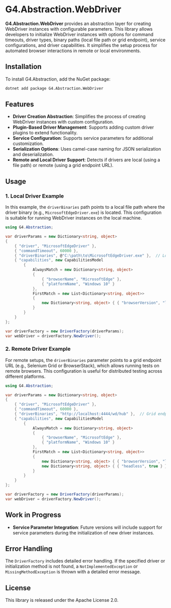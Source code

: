 # G4.Abstraction.WebDriver

**G4.Abstraction.WebDriver** provides an abstraction layer for creating WebDriver instances with configurable parameters. This library allows developers to initialize WebDriver instances with options for command timeouts, driver types, binary paths (local file path or grid endpoint), service configurations, and driver capabilities. It simplifies the setup process for automated browser interactions in remote or local environments.

## Installation

To install G4.Abstraction, add the NuGet package:

```bash
dotnet add package G4.Abstraction.WebDriver
```

## Features

- **Driver Creation Abstraction**: Simplifies the process of creating WebDriver instances with custom configuration.
- **Plugin-Based Driver Management**: Supports adding custom driver plugins to extend functionality.
- **Service Configuration**: Supports service parameters for additional customization.
- **Serialization Options**: Uses camel-case naming for JSON serialization and deserialization.
- **Remote and Local Driver Support**: Detects if drivers are local (using a file path) or remote (using a grid endpoint URL).

## Usage

### 1. Local Driver Example

In this example, the `driverBinaries` path points to a local file path where the driver binary (e.g., `MicrosoftEdgeDriver.exe`) is located. This configuration is suitable for running WebDriver instances on the local machine.

```csharp
using G4.Abstraction;

var driverParams = new Dictionary<string, object>
{
    { "driver", "MicrosoftEdgeDriver" },
    { "commandTimeout", 60000 },
    { "driverBinaries", @"C:\path\to\MicrosoftEdgeDriver.exe" },  // Local file path
    { "capabilities", new CapabilitiesModel
        {
            AlwaysMatch = new Dictionary<string, object>
            {
                { "browserName", "MicrosoftEdge" },
                { "platformName", "Windows 10" }
            },
            FirstMatch = new List<Dictionary<string, object>>
            {
                new Dictionary<string, object> { { "browserVersion", "latest" } }
            }
        }
    }
};

var driverFactory = new DriverFactory(driverParams);
var webDriver = driverFactory.NewDriver();
```

### 2. Remote Driver Example

For remote setups, the `driverBinaries` parameter points to a grid endpoint URL (e.g., Selenium Grid or BrowserStack), which allows running tests on remote browsers. This configuration is useful for distributed testing across different platforms.

```csharp
using G4.Abstraction;

var driverParams = new Dictionary<string, object>
{
    { "driver", "MicrosoftEdgeDriver" },
    { "commandTimeout", 60000 },
    { "driverBinaries", "http://localhost:4444/wd/hub" },  // Grid endpoint URL
    { "capabilities", new CapabilitiesModel
        {
            AlwaysMatch = new Dictionary<string, object>
            {
                { "browserName", "MicrosoftEdge" },
                { "platformName", "Windows 10" }
            },
            FirstMatch = new List<Dictionary<string, object>>
            {
                new Dictionary<string, object> { { "browserVersion", "latest" } },
                new Dictionary<string, object> { { "headless", true } }
            }
        }
    }
};

var driverFactory = new DriverFactory(driverParams);
var webDriver = driverFactory.NewDriver();
```

## Work in Progress

- **Service Parameter Integration**: Future versions will include support for service parameters during the initialization of new driver instances.

## Error Handling

The `DriverFactory` includes detailed error handling. If the specified driver or initialization method is not found, a `NotImplementedException` or `MissingMethodException` is thrown with a detailed error message.

## License

This library is released under the Apache License 2.0.